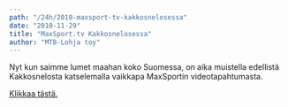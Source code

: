 ```yaml
---
path: "/24h/2010-maxsport-tv-kakkosnelosessa"
date: "2010-11-29"
title: "MaxSport.tv Kakkosnelosessa"
author: "MTB-Lohja toy"
---
```

Nyt kun saimme lumet maahan koko Suomessa, on aika muistella edellistä Kakkosnelosta katselemalla vaikkapa MaxSportin videotapahtumasta.

[Klikkaa tästä.](http://vimeo.com/14799444)

